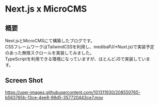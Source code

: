 # Next.js x MicroCMS

## 概要

Next.jsとMicroCMSにて構築したブログです。  
CSSフレームワークはTailwindCSSを利用し、medibaPJ(*Nuxt.js)で実装予定のあった無限スクロールを実装してみました。  
TypeScriptを利用できる環境になっていますが、ほとんどJSで実装しています。

## Screen Shot

https://user-images.githubusercontent.com/101311930/208550765-b563765b-13ce-4ee8-98d5-357720443ce7.mov

